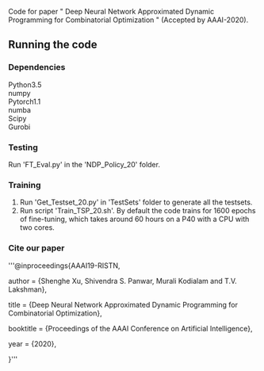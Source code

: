 Code for paper " Deep Neural Network Approximated Dynamic Programming for Combinatorial Optimization " (Accepted by AAAI-2020). 

## Running the code

### Dependencies
Python3.5  
numpy  
Pytorch1.1  
numba  
Scipy  
Gurobi

### Testing
Run 'FT_Eval.py' in the 'NDP_Policy_20' folder.
### Training
1. Run 'Get_Testset_20.py' in 'TestSets' folder to generate all the testsets.
2. Run script 'Train_TSP_20.sh'. By default the code trains for 1600 epochs of fine-tuning, which takes around 60 hours on a P40 with a CPU with two cores. 

### Cite our paper
'''@inproceedings{AAAI19-RISTN,

author = {Shenghe Xu, Shivendra S. Panwar, Murali Kodialam and T.V. Lakshman},

title = {Deep Neural Network Approximated Dynamic Programming for Combinatorial Optimization},

booktitle = {Proceedings of the AAAI Conference on Artificial Intelligence},

year = {2020},

}'''


